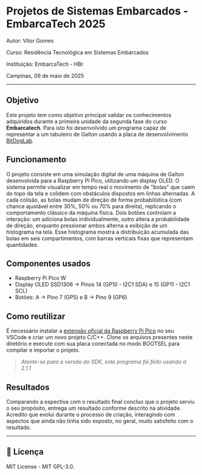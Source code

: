 
# Projetos de Sistemas Embarcados - EmbarcaTech 2025

Autor: Vitor Gomes

Curso: Residência Tecnológica em Sistemas Embarcados

Instituição: EmbarcaTech - HBr

Campinas, 09 de maio de 2025

---

## Objetivo

Este projeto tem como objetivo principal validar os conhecimentos adquiridos durante a primeira unidade da segunda fase do curso **Embarcatech**. Para isto foi desenvolvido um programa capaz de representar a um tabuleiro de Galton usando a placa de desenvolvimento [BitDogLab](https://github.com/BitDogLab).


## Funcionamento

O projeto consiste em uma simulação digital de uma máquina de Galton desenvolvida para a Raspberry Pi Pico, utilizando um display OLED. O sistema permite visualizar em tempo real o movimento de "bolas" que caem do topo da tela e colidem com obstáculos dispostos em linhas alternadas. A cada colisão, as bolas mudam de direção de forma probabilística (com chance ajustável entre 30%, 50% ou 70% para direita), replicando o comportamento clássico da máquina física. Dois botões  controlam a interação: um adiciona bolas individualmente, outro altera a probabilidade de direção, enquanto pressionar ambos alterna a exibição de um histograma na tela. Esse histograma mostra a distribuição acumulada das bolas em seis compartimentos, com barras verticais fixas que representam quantidades.


## Componentes usados

- Raspberry Pi Pico W
- Display OLED SSD1306 → Pinos 14 (GP10 - I2C1 SDA) e 15 (GP11 - I2C1 SCL)
- Botões: A → Pino 7 (GP5) e B → Pino 9 (GP6)



## Como reutilizar

É necessário instalar a [extensão oficial da Raspberry Pi Pico](https://github.com/raspberrypi/pico-vscode) no seu VSCode e criar um novo projeto C/C++.
Clone os arquivos presentes neste diretório e execute com sua placa conectada no modo BOOTSEL para compilar e importar o projeto.

>*Atente-se para a versão do SDK, este programa foi feito usando a 2.1.1*   


## Resultados

Comparando a espectiva com o resultado final concluo que o projeto serviu o seu propósito, entrega um resultado conforme descrito na atividade. Acredito que evolui durante o processo de criação, interagindo com aspectos que ainda não tinha sido exposto, no geral, muito satisfeito com o resultado.

---

## 📜 Licença
MIT License - MIT GPL-3.0.

